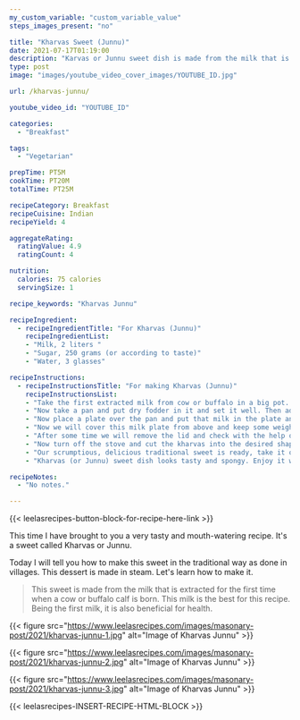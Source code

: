 ```yaml
---
my_custom_variable: "custom_variable_value"
steps_images_present: "no"

title: "Kharvas Sweet (Junnu)"
date: 2021-07-17T01:19:00
description: "Karvas or Junnu sweet dish is made from the milk that is extracted for the first time when a cow or buffalo calf is born."
type: post
image: "images/youtube_video_cover_images/YOUTUBE_ID.jpg"

url: /kharvas-junnu/

youtube_video_id: "YOUTUBE_ID"

categories: 
  - "Breakfast"

tags:
  - "Vegetarian"

prepTime: PT5M
cookTime: PT20M
totalTime: PT25M

recipeCategory: Breakfast
recipeCuisine: Indian
recipeYield: 4

aggregateRating:
  ratingValue: 4.9
  ratingCount: 4

nutrition:
  calories: 75 calories
  servingSize: 1

recipe_keywords: "Kharvas Junnu"

recipeIngredient:
  - recipeIngredientTitle: "For Kharvas (Junnu)"
    recipeIngredientList:
    - "Milk, 2 liters " 
    - "Sugar, 250 grams (or according to taste)" 
    - "Water, 3 glasses" 

recipeInstructions:
  - recipeInstructionsTitle: "For making Kharvas (Junnu)"
    recipeInstructionsList:
    - "Take the first extracted milk from cow or buffalo in a big pot. We will filter the milk, add sugar to the milk and mix it well. Make sure to mix the sugar in the cold milk." 
    - "Now take a pan and put dry fodder in it and set it well. Then add water to it." 
    - "Now place a plate over the pan and put that milk in the plate and keep the pan on the stove slowly, then pour more milk in the plate and fill it completely." 
    - "Now we will cover this milk plate from above and keep some weight on it so that its steam does not come out and our Kharvas gets cooked well in steam." 
    - "After some time we will remove the lid and check with the help of a knife whether our kharvas is cooked or not. If the knife comes out clean, then it means that our sweet has cooked well." 
    - "Now turn off the stove and cut the kharvas into the desired shape with the help of a knife." 
    - "Our scrumptious, delicious traditional sweet is ready, take it on a serving plate. You can also serve it garnished with dry fruits. " 
    - "Kharvas (or Junnu) sweet dish looks tasty and spongy. Enjoy it with your family." 

recipeNotes:
  - "No notes." 

---
```


{{< leelasrecipes-button-block-for-recipe-here-link >}}

This time I have brought to you a very tasty and mouth-watering recipe. It's a sweet called Kharvas or Junnu.

Today I will tell you how to make this sweet in the traditional way as done in villages. This dessert is made in steam. Let's learn how to make it.

> This sweet is made from the milk that is extracted for the first time when a cow or buffalo calf is born. This milk is the best for this recipe. Being the first milk, it is also beneficial for health. 


{{< figure src="https://www.leelasrecipes.com/images/masonary-post/2021/kharvas-junnu-1.jpg" alt="Image of Kharvas Junnu" >}}

{{< figure src="https://www.leelasrecipes.com/images/masonary-post/2021/kharvas-junnu-2.jpg" alt="Image of Kharvas Junnu" >}}

{{< figure src="https://www.leelasrecipes.com/images/masonary-post/2021/kharvas-junnu-3.jpg" alt="Image of Kharvas Junnu" >}}

{{< leelasrecipes-INSERT-RECIPE-HTML-BLOCK >}}

